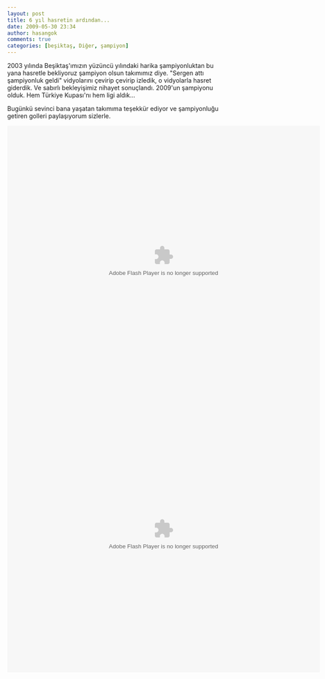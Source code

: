 ```yaml
---
layout: post
title: 6 yıl hasretin ardından...
date: 2009-05-30 23:34
author: hasangok
comments: true
categories: [beşiktaş, Diğer, şampiyon]
---
```

2003 yılında Beşiktaş'ımızın yüzüncü yılındaki harika şampiyonluktan bu yana hasretle bekliyoruz şampiyon olsun takımımız diye. "Sergen attı şampiyonluk geldi" vidyolarını çevirip çevirip izledik, o vidyolarla hasret giderdik. Ve sabırlı bekleyişimiz nihayet sonuçlandı. 2009'un şampiyonu olduk. Hem Türkiye Kupası'nı hem ligi aldık...

Bugünkü sevinci bana yaşatan takımıma teşekkür ediyor ve şampiyonluğu getiren golleri paylaşıyorum sizlerle.

<embed type="application/x-shockwave-flash" width="720" height="630" src="http://rd3.videos.sapo.pt/play?file=http://rd3.videos.sapo.pt/7R4gaK1lWznMhIAQVnsm/mov/1" allowfullscreen="true" data="http://rd3.videos.sapo.pt/play?file=http://rd3.videos.sapo.pt/7R4gaK1lWznMhIAQVnsm/mov/1" />

<embed type="application/x-shockwave-flash" width="720" height="630" src="http://rd3.videos.sapo.pt/play?file=http://rd3.videos.sapo.pt/GzajzR3MadAtFZuCzu92/mov/1" allowfullscreen="true" data="http://rd3.videos.sapo.pt/play?file=http://rd3.videos.sapo.pt/GzajzR3MadAtFZuCzu92/mov/1" />
